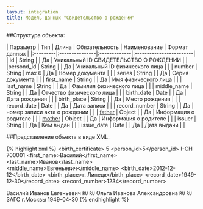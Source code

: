 ```yaml
---
layout: integration
title: Модель данных "Свидетельство о рождении"
---
```


##Структура объекта:

| Параметр | Тип | Длина | Обязательность | Наименование | Формат данных |
|:---------|:---------------|:-------------|:------------------------|
| id | String | | Да | Уникальный ID СВИДЕТЕЛЬСТВО О РОЖДЕНИИ | |
|persond_id | String | | Да | Уникальный ID физического лица | |
| number | String | max 6 | Да | Номер документа | |
| series | String | | Да | Серия документа | |
| first_name | String | | Да | Имя физического лица | |
| last_name | String | | Да | Фамилия физического лица | |
| middle_name | String | | Да | Отчество физического лица | |
| birth_date | Date | | Да | Дата рождения | |
| birth_place | String | | Да | Место рождения | |
| record_date | Date | | Да | Дата записи | |
| record_number | String | | Да | номер записи акта о рождении | |
| [father]({{site.baseurl}}/integration/models/parent.html) | Object | | Да | Информация о родителе | |
| [mother]({{site.baseurl}}/integration/models/parent.html) | Object | | Да | Информация о родителе | |
| issuer | String | | Да | Кем выдан | |
| issue_date | Date | | Да | Дата выдачи | |

##Представление объекта в виде XML:

{% highlight xml %}
<birth_certificate>
  <id>5</id>
  <person_id>5</person_id>
  <series>I-CH</serie>
  <number>700001</number>
  <first_name>Василий</first_name>
  <last_name>Иванов</last_name>
  <middle_name>Евгеньевич</middle_name>
  <birth_date>2012-12-12</birth_date>
  <birth_place>г. Липецк</birth_place>
  <record_date>1949-12-30</record_date>
  <record_number>1234</record_number>
  <!-- Информация о родителе -->
  <father>
    <first_name>Василий</first_name>
    <last_name>Иванов</last_name>
    <middle_name>Евгеньевич</middle_name>
    <citizenship>
      <code>RU</code>
      <title>гражданин РФ</title>
    </citizenship>
    <nationality>
      <code>RU</code>
      <title>русский</title>
    </nationality>
  </father>
  <!-- Информация о родителе -->
  <mother>
    <first_name>Ольга</first_name>
    <last_name>Иванова</last_name>
    <middle_name>Александровна</middle_name>
    <citizenship>
      <code>RU</code>
      <title>гражданка РФ</title>
    </citizenship>
    <nationality>
      <code>RU</code>
      <title>русская</title>
    </nationality>
  </mother>
  <issuer>ЗАГС г.Москвы</issuer>
  <issue_date>1949-04-30</issue_date>
</birth_certificate>
{% endhighlight %}












